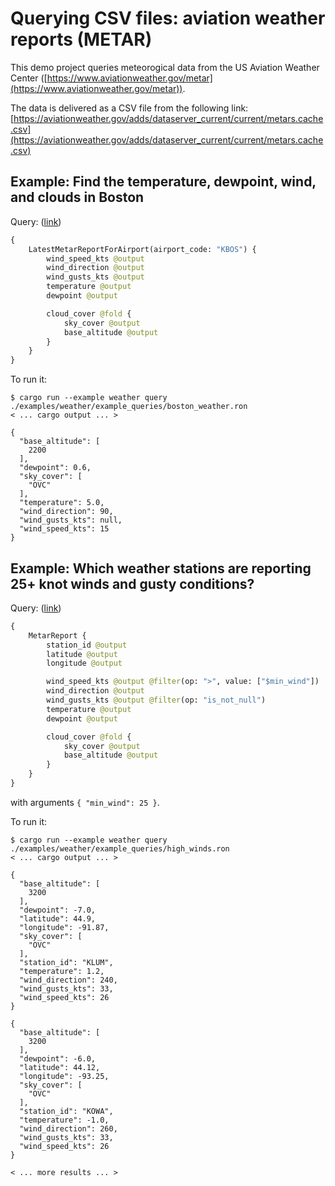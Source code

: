 # Querying CSV files: aviation weather reports (METAR)

This demo project queries meteorogical data from the US Aviation Weather Center ([https://www.aviationweather.gov/metar](https://www.aviationweather.gov/metar)).

The data is delivered as a CSV file from the following link: [https://aviationweather.gov/adds/dataserver_current/current/metars.cache.csv](https://aviationweather.gov/adds/dataserver_current/current/metars.cache.csv)

## Example: Find the temperature, dewpoint, wind, and clouds in Boston

Query: ([link](trustfall/examples/weather/example_queries/boston_weather.ron))
```graphql
{
    LatestMetarReportForAirport(airport_code: "KBOS") {
        wind_speed_kts @output
        wind_direction @output
        wind_gusts_kts @output
        temperature @output
        dewpoint @output

        cloud_cover @fold {
            sky_cover @output
            base_altitude @output
        }
    }
}
```

To run it:
```
$ cargo run --example weather query ./examples/weather/example_queries/boston_weather.ron
< ... cargo output ... >

{
  "base_altitude": [
    2200
  ],
  "dewpoint": 0.6,
  "sky_cover": [
    "OVC"
  ],
  "temperature": 5.0,
  "wind_direction": 90,
  "wind_gusts_kts": null,
  "wind_speed_kts": 15
}
```

## Example: Which weather stations are reporting 25+ knot winds and gusty conditions?

Query: ([link](trustfall/examples/weather/example_queries/high_winds.ron))
```graphql
{
    MetarReport {
        station_id @output
        latitude @output
        longitude @output

        wind_speed_kts @output @filter(op: ">", value: ["$min_wind"])
        wind_direction @output
        wind_gusts_kts @output @filter(op: "is_not_null")
        temperature @output
        dewpoint @output

        cloud_cover @fold {
            sky_cover @output
            base_altitude @output
        }
    }
}
```
with arguments `{ "min_wind": 25 }`.

To run it:
```
$ cargo run --example weather query ./examples/weather/example_queries/high_winds.ron
< ... cargo output ... >

{
  "base_altitude": [
    3200
  ],
  "dewpoint": -7.0,
  "latitude": 44.9,
  "longitude": -91.87,
  "sky_cover": [
    "OVC"
  ],
  "station_id": "KLUM",
  "temperature": 1.2,
  "wind_direction": 240,
  "wind_gusts_kts": 33,
  "wind_speed_kts": 26
}

{
  "base_altitude": [
    3200
  ],
  "dewpoint": -6.0,
  "latitude": 44.12,
  "longitude": -93.25,
  "sky_cover": [
    "OVC"
  ],
  "station_id": "KOWA",
  "temperature": -1.0,
  "wind_direction": 260,
  "wind_gusts_kts": 33,
  "wind_speed_kts": 26
}

< ... more results ... >
```
